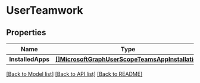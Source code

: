 # UserTeamwork

## Properties

Name | Type | Description | Notes
------------ | ------------- | ------------- | -------------
**InstalledApps** | [**[]MicrosoftGraphUserScopeTeamsAppInstallation**](microsoft.graph.userScopeTeamsAppInstallation.md) |  | [optional] 

[[Back to Model list]](../README.md#documentation-for-models) [[Back to API list]](../README.md#documentation-for-api-endpoints) [[Back to README]](../README.md)


